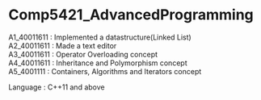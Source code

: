 # Comp5421_AdvancedProgramming
A1_40011611 : Implemented a datastructure(Linked List)<br/>
A2_40011611 : Made a text editor<br/>
A3_40011611 : Operator Overloading concept<br/>
A4_40011611 : Inheritance and Polymorphism concept<br/>
A5_4001111  : Containers, Algorithms and Iterators concept <br/>

Language : C++11 and above
